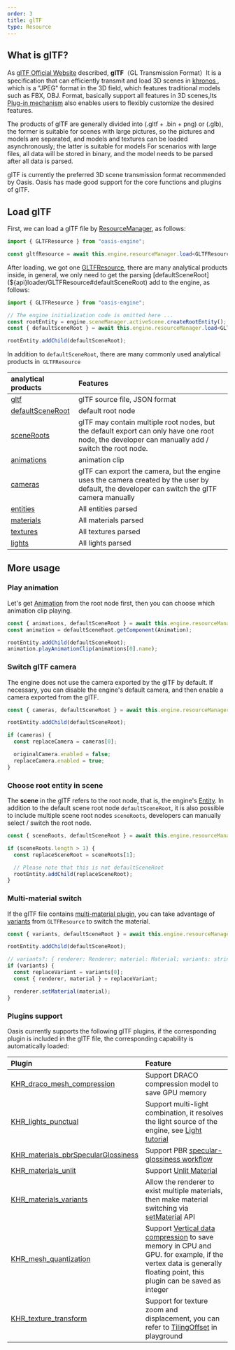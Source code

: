 ```yaml
---
order: 3
title: glTF
type: Resource
---
```


## What is glTF?

As [glTF Official Website](https://www.khronos.org/gltf/) described, **glTF**（GL Transmission Format）It is a specification that can efficiently transmit and load 3D scenes in [khronos ](https://www.khronos.org/), which is a "JPEG" format in the 3D field, which features traditional models such as FBX, OBJ. Format, basically support all features in 3D scenes,Its [Plug-in mechanism](https://github.com/KhronosGroup/glTF/tree/master/extensions/2.0/Khronos) also enables users to flexibly customize the desired features.

The products of glTF are generally divided into (.gltf + .bin + png) or (.glb), the former is suitable for scenes with large pictures, so the pictures and models are separated, and models and textures can be loaded asynchronously; the latter is suitable for models For scenarios with large files, all data will be stored in binary, and the model needs to be parsed after all data is parsed.

glTF is currently the preferred 3D scene transmission format recommended by Oasis. Oasis has made good support for the core functions and plugins of glTF.

<playground src="gltf-loader.ts"></playground>

## Load glTF

First, we can load a glTF file by [ResourceManager](${api}core/ResourceManager#load), as follows:

```typescript
import { GLTFResource } from "oasis-engine";

const gltfResource = await this.engine.resourceManager.load<GLTFResource>("https://***.gltf");
```

After loading, we got one [GLTFResource](${api}loader/GLTFResource), there are many analytical products inside, in general, we only need to get the parsing [defaultSceneRoot](${api}loader/GLTFResource#defaultSceneRoot) add to the engine, as follows:

```typescript
import { GLTFResource } from "oasis-engine";

// The engine initialization code is omitted here ...
const rootEntity = engine.sceneManager.activeScene.createRootEntity();
const { defaultSceneRoot } = await this.engine.resourceManager.load<GLTFResource>("https://***.gltf");

rootEntity.addChild(defaultSceneRoot);
```

In addition to `defaultSceneRoot`, there are many commonly used analytical products in` GLTFResource`

| analytical products | Features |
| :-- | :-- |
| [gltf](${api}loader/GLTFResource#gltf) | glTF source file, JSON format |
| [defaultSceneRoot](${api}loader/GLTFResource#defaultSceneRoot) | default root node |
| [sceneRoots](${api}loader/GLTFResource#sceneRoots) | glTF may contain multiple root nodes, but the default export can only have one root node, the developer can manually add / switch the root node. |
| [animations](${api}loader/GLTFResource#animations) | animation clip |
| [cameras](${api}loader/GLTFResource#cameras) | glTF can export the camera, but the engine uses the camera created by the user by default, the developer can switch the glTF camera manually |
| [entities](${api}loader/GLTFResource#entities) | All entities parsed |
| [materials](${api}loader/GLTFResource#materials) | All materials parsed |
| [textures](${api}loader/GLTFResource#textures) | All textures parsed |
| [lights](${api}loader/GLTFResource#lights) | All lights parsed |

## More usage

### Play animation

Let's get [Animation](${api}core/Animation) from the root node first, then you can choose which animation clip playing.

```typescript
const { animations, defaultSceneRoot } = await this.engine.resourceManager.load<GLTFResource>("https://***.gltf");
const animation = defaultSceneRoot.getComponent(Animation);

rootEntity.addChild(defaultSceneRoot);
animation.playAnimationClip(animations[0].name);
```

### Switch glTF camera

The engine does not use the camera exported by the glTF by default. If necessary, you can disable the engine's default camera, and then enable a camera exported from the glTF.

```typescript
const { cameras, defaultSceneRoot } = await this.engine.resourceManager.load<GLTFResource>("https://***.gltf");

rootEntity.addChild(defaultSceneRoot);

if (cameras) {
  const replaceCamera = cameras[0];

  originalCamera.enabled = false;
  replaceCamera.enabled = true;
}
```

### Choose root entity in scene

The **scene** in the glTF refers to the root node, that is, the engine's [Entity](${api}core/Entity). In addition to the default scene root node `defaultSceneRoot`, it is also possible to include multiple scene root nodes `sceneRoots`, developers can manually select / switch the root node.

```typescript
const { sceneRoots, defaultSceneRoot } = await this.engine.resourceManager.load<GLTFResource>("https://***.gltf");

if (sceneRoots.length > 1) {
  const replaceSceneRoot = sceneRoots[1];

  // Please note that this is not defaultSceneRoot
  rootEntity.addChild(replaceSceneRoot);
}
```

### Multi-material switch

If the glTF file contains [multi-material plugin](https://github.com/KhronosGroup/glTF/tree/master/extensions/2.0/Khronos/KHR_materials_variants), you can take advantage of [variants](<(${api}loader/GLTFResource#variants)>) from `GLTFResource` to switch the material.

```typescript
const { variants, defaultSceneRoot } = await this.engine.resourceManager.load<GLTFResource>("https://***.gltf");

rootEntity.addChild(defaultSceneRoot);

// variants?: { renderer: Renderer; material: Material; variants: string[] }[];
if (variants) {
  const replaceVariant = variants[0];
  const { renderer, material } = replaceVariant;

  renderer.setMaterial(material);
}
```

### Plugins support

Oasis currently supports the following glTF plugins, if the corresponding plugin is included in the glTF file, the corresponding capability is automatically loaded:

| Plugin | Feature |
| :-- | :-- |
| [KHR_draco_mesh_compression](https://github.com/oasis-engine/engine/blob/main/packages/loader/src/gltf/extensions/KHR_draco_mesh_compression.ts) | Support DRACO compression model to save GPU memory |
| [KHR_lights_punctual](https://github.com/oasis-engine/engine/blob/main/packages/loader/src/gltf/extensions/KHR_lights_punctual.ts) | Support multi-light combination, it resolves the light source of the engine, see [Light tutorial](${docs}light) |
| [KHR_materials_pbrSpecularGlossiness](https://github.com/oasis-engine/engine/blob/main/packages/loader/src/gltf/extensions/KHR_materials_pbrSpecularGlossiness.ts) | Support PBR [specular-glossiness workflow](${api}core/PBRSpecularMaterial) |
| [KHR_materials_unlit](https://github.com/oasis-engine/engine/blob/main/packages/loader/src/gltf/extensions/KHR_materials_unlit.ts) | Support [Unlit Material](https://oasisengine.cn/0.4/docs/artist-unlit) |
| [KHR_materials_variants](https://github.com/oasis-engine/engine/blob/main/packages/loader/src/gltf/extensions/KHR_materials_variants.ts) | Allow the renderer to exist multiple materials, then make material switching via [setMaterial](${api}core/Renderer#setMaterial) API |
| [KHR_mesh_quantization](https://github.com/oasis-engine/engine/blob/main/packages/loader/src/gltf/extensions/KHR_mesh_quantization.ts) | Support [Vertical data compression](https://github.com/KhronosGroup/glTF/tree/master/extensions/2.0/Khronos/KHR_mesh_quantization#extending-mesh-attributes) to save memory in CPU and GPU. for example, if the vertex data is generally floating point, this plugin can be saved as integer |
| [KHR_texture_transform](https://github.com/oasis-engine/engine/blob/main/packages/loader/src/gltf/extensions/KHR_texture_transform.ts) | Support for texture zoom and displacement, you can refer to [TilingOffset](https://oasisengine.cn/0.4/examples#tiling-offset) in playground |
